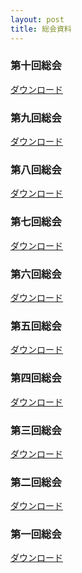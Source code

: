 ```yaml
---
layout: post
title: 総会資料
---
```


### 第十回総会

<i class="fa fa-download"></i> [ダウンロード](/files/10_activity_report.pdf)


### 第九回総会

<i class="fa fa-download"></i> [ダウンロード](/files/09_activity_report.pdf)


### 第八回総会

<i class="fa fa-download"></i> [ダウンロード](/files/08_activity_report.pdf)


### 第七回総会

<i class="fa fa-download"></i> [ダウンロード](/files/07_activity_report.pdf)


### 第六回総会

<i class="fa fa-download"></i> [ダウンロード](/files/06_activity_report.pdf)


### 第五回総会

<i class="fa fa-download"></i> [ダウンロード](/files/05_activity_report.pdf)


### 第四回総会

<i class="fa fa-download"></i> [ダウンロード](/files/04_activity_report.pdf)


### 第三回総会

<i class="fa fa-download"></i> [ダウンロード](/files/03_activity_report.pdf)


### 第二回総会

<i class="fa fa-download"></i> [ダウンロード](/files/02_activity_report.pdf)


### 第一回総会

<i class="fa fa-download"></i> [ダウンロード](/files/01_activity_report.pdf)
